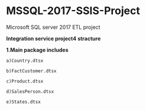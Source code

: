# MSSQL-2017-SSIS-Project
Microsoft SQL server 2017 ETL project

****Integration service project4 stracture****

****1.Main package includes****

    a)Country.dtsx
 
    b)FactCustomer.dtsx
 
    c)Product.dtsx
  
    d)SalesPerson.dtsx
  
    e)States.dtsx
